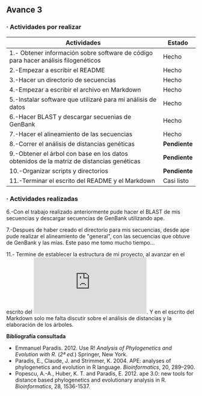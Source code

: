 
## Avance 3				

### · Actividades por realizar

| Actividades| Estado | 
|----------------------|----------|
|1.- Obtener información sobre software de código para hacer análisis filogenéticos | Hecho|
|2.-Empezar a escribir el README| Hecho |
|3.-Hacer un directorio de secuencias | Hecho |
|4.-Empezar a escribir el archivo en Markdown | Hecho|
|5.-Instalar software que utilizaré para mi análisis de datos| Hecho|
|6.-Hacer BLAST y descargar secuenias de GenBank|  Hecho 
|7.-Hacer el alineamiento de las secuencias|  Hecho
|8.-Correr el análisis de distancias genéticas|  **Pendiente** 
|9.-Obtener el árbol con base en los datos obtenidos de la matriz de distancias genéticas |  **Pendiente**|
|10.-Organizar scripts y directorios| **Pendiente**
|11.-Terminar el escrito del README y el Markdown | Casi listo|

### · Actividades realizadas

6.-Con el trabajo realizado anteriormente pude hacer el BLAST de mis secuencias y descargar secuencias de GenBank utilizando ape.

7.-Despues de haber creado el directorio para mis secuencias, desde ape pude realizar el alineamiento de "general", con las secuencias que obtuve de GenBank y las mías. Este paso me tomo mucho tiempo...

11.- Termine de establecer la estructura de mi proyecto, al avanzar en el escrito del ![README](https://github.com/andyrh0402/Tareas-Curso-BioinfInvRepro/blob/master/README!.md). Y en el escrito del Markdown solo me falta discutir sobre el análisis de distancias y la elaboración de los árboles.


 
**Bibliografía consultada**

+ Emmanuel Paradis. 2012. Use R! _Analysis of Phylogenetics and Evolution with R._ (_2ª ed._) Springer, New York. 
+ Paradis, E., Claude, J. and Strimmer, K. 2004. APE: analyses of phylogenetics and evolution in R language. _Bioinformatics_, 20, 289–290.
+ Popescu, A.-A., Huber, K. T. and Paradis, E. 2012. ape 3.0: new tools for distance based phylogenetics and evolutionary analysis in R. _Bioinformatics_, 28, 1536-1537.


